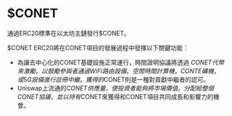 # $CONET

通過ERC20標準在以太坊主鏈發行$CONET。

$CONET ERC20將在CONET項目的發展過程中發揮以下關鍵功能：

* 為讓去中心化的CONET基礎設施正常運行，時間證明協議將透過 $CONET 代幣來激勵，以鼓勵參與者通過WiFi路由設備，空閒時間計算機，CONTE礦機，或5G設備進行註冊中繼，獲得的$CONET則是一種對貢獻中繼者的認可。
* Uniswap上流通的$CONET供應量，使投資者能夠將市場價值，分配給整個CONET協議，並以持有$CONET來獲得和CONET項目共同成長和影響力的機會。


